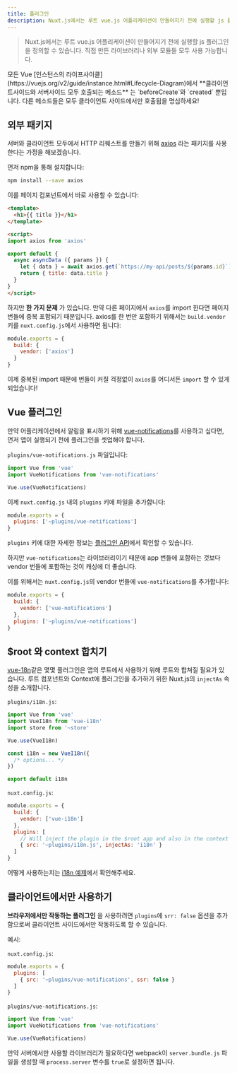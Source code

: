 ```yaml
---
title: 플러그인
description: Nuxt.js에서는 루트 vue.js 어플리케이션이 만들어지기 전에 실행할 js 플러그인을 정의할 수 있습니다. 직접 만든 라이브러리나 외부 모듈들 모두 사용 가능합니다.
---
```


> Nuxt.js에서는 루트 vue.js 어플리케이션이 만들어지기 전에 실행할 js 플러그인을 정의할 수 있습니다. 직접 만든 라이브러리나 외부 모듈들 모두 사용 가능합니다.

<div class="Alert">모든 Vue [인스턴스의 라이프사이클](https://vuejs.org/v2/guide/instance.html#Lifecycle-Diagram)에서 **클라이언트사이드와 서버사이드 모두 호출되는 메소드** 는 `beforeCreate`와 `created` 뿐입니다. 다른 메소드들은 모두 클라이언트 사이드에서만 호출됨을 명심하세요!</div>

## 외부 패키지

서버와 클라이언트 모두에서 HTTP 리퀘스트를 만들기 위해 [axios](https://github.com/mzabriskie/axios) 라는 패키지를 사용한다는 가정을 해보겠습니다.

먼저 npm을 통해 설치합니다:

```bash
npm install --save axios
```

이를 페이지 컴포넌트에서 바로 사용할 수 있습니다:

```html
<template>
  <h1>{{ title }}</h1>
</template>

<script>
import axios from 'axios'

export default {
  async asyncData ({ params }) {
    let { data } = await axios.get(`https://my-api/posts/${params.id}`)
    return { title: data.title }
  }
}
</script>
```

하지만 **한 가지 문제** 가 있습니다. 만약 다른 페이지에서 `axios`를 import 한다면 페이지 번들에 중복 포함되기 때문입니다. axios를 한 번만 포함하기 위해서는 `build.vendor` 키를 `nuxt.config.js`에서 사용하면 됩니다:

```js
module.exports = {
  build: {
    vendor: ['axios']
  }
}
```

이제 중복된 import 때문에 번들이 커질 걱정없이 `axios`를 어디서든 `import` 할 수 있게 되었습니다!

## Vue 플러그인

만약 어플리케이션에서 알림을 표시하기 위해 [vue-notifications](https://github.com/se-panfilov/vue-notifications)를 사용하고 싶다면, 먼저 앱이 실행되기 전에 플러그인을 셋업해야 합니다.

`plugins/vue-notifications.js` 파일입니다:
```js
import Vue from 'vue'
import VueNotifications from 'vue-notifications'

Vue.use(VueNotifications)
```

이제 `nuxt.config.js` 내의 `plugins` 키에 파일을 추가합니다:
```js
module.exports = {
  plugins: ['~plugins/vue-notifications']
}
```

`plugins` 키에 대한 자세한 정보는 [플러그인 API](/api/configuration-plugins)에서 확인할 수 있습니다.

하지만 `vue-notifications`는 라이브러리이기 때문에 app 번들에 포함하는 것보다 vendor 번들에 포함하는 것이 캐싱에 더 좋습니다.

이를 위해서는 `nuxt.config.js`의 vendor 번들에 `vue-notifications`를 추가합니다:
```js
module.exports = {
  build: {
    vendor: ['vue-notifications']
  },
  plugins: ['~plugins/vue-notifications']
}
```

## $root 와 context 합치기

[vue-18n](https://github.com/kazupon/vue-i18n)같은 몇몇 플러그인은 앱의 루트에서 사용하기 위해 루트와 합쳐질 필요가 있습니다. 루트 컴포넌트와 Context에 플러그인을 추가하기 위한 Nuxt.js의 `injectAs` 속성을 소개합니다.

`plugins/i18n.js`:
```js
import Vue from 'vue'
import VueI18n from 'vue-i18n'
import store from '~store'

Vue.use(VueI18n)

const i18n = new VueI18n({
  /* options... */
})

export default i18n
```

`nuxt.config.js`:
```js
module.exports = {
  build: {
    vendor: ['vue-i18n']
  },
  plugins: [
    // Will inject the plugin in the $root app and also in the context as `i18n`
    { src: '~plugins/i18n.js', injectAs: 'i18n' }
  ]
}
```

어떻게 사용하는지는 [i18n 예제](/examples/i18n)에서 확인해주세요.

## 클라이언트에서만 사용하기

**브라우저에서만 작동하는 플러그인** 을 사용하려면 `plugins`에 `srr: false` 옵션을 추가함으로써 클라이언트 사이드에서만 작동하도록 할 수 있습니다.

예시:

`nuxt.config.js`:
```js
module.exports = {
  plugins: [
    { src: '~plugins/vue-notifications', ssr: false }
  ]
}
```

`plugins/vue-notifications.js`:
```js
import Vue from 'vue'
import VueNotifications from 'vue-notifications'

Vue.use(VueNotifications)
```

만약 서버에서만 사용할 라이브러리가 필요하다면 webpack이 `server.bundle.js` 파일을 생성할 때 `process.server` 변수를 `true`로 설정하면 됩니다.
